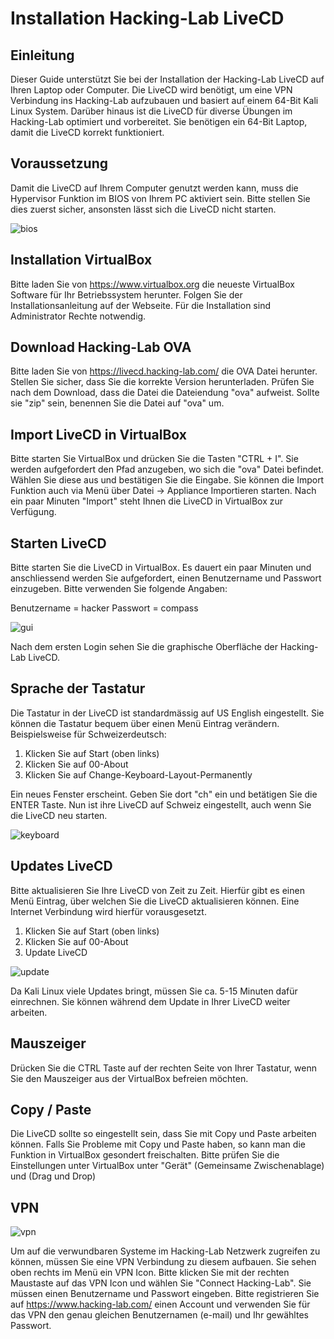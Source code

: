# Installation Hacking-Lab LiveCD
## Einleitung
Dieser Guide unterstützt Sie bei der Installation der Hacking-Lab LiveCD auf Ihren Laptop oder Computer. Die LiveCD wird benötigt, um eine VPN Verbindung ins Hacking-Lab aufzubauen und basiert auf einem 64-Bit Kali Linux System. Darüber hinaus ist die LiveCD für diverse Übungen im Hacking-Lab optimiert und vorbereitet. Sie benötigen ein 64-Bit Laptop, damit die LiveCD korrekt funktioniert.


## Voraussetzung
Damit die LiveCD auf Ihrem Computer genutzt werden kann, muss die Hypervisor Funktion im BIOS von Ihrem PC aktiviert sein. Bitte stellen Sie dies zuerst sicher, ansonsten lässt sich die LiveCD nicht starten.

![bios](bios.png)

## Installation VirtualBox
Bitte laden Sie von https://www.virtualbox.org die neueste VirtualBox Software für Ihr Betriebssystem herunter. Folgen Sie der Installationsanleitung auf der Webseite. Für die Installation sind Administrator Rechte notwendig.

## Download Hacking-Lab OVA
Bitte laden Sie von https://livecd.hacking-lab.com/ die OVA Datei herunter. Stellen Sie sicher, dass Sie die korrekte Version herunterladen. Prüfen Sie nach dem Download, dass die Datei die Dateiendung "ova" aufweist. Sollte sie "zip" sein, benennen Sie die Datei auf "ova" um.

## Import LiveCD in VirtualBox
Bitte starten Sie VirtualBox und drücken Sie die Tasten "CTRL + I". Sie werden aufgefordert den Pfad anzugeben, wo sich die "ova" Datei befindet. Wählen Sie diese aus und bestätigen Sie die Eingabe. Sie können die Import Funktion auch via Menü über Datei -> Appliance Importieren starten. Nach ein paar Minuten "Import" steht Ihnen die LiveCD in VirtualBox zur Verfügung.

## Starten LiveCD
Bitte starten Sie die LiveCD in VirtualBox. Es dauert ein paar Minuten und anschliessend werden Sie aufgefordert, einen Benutzername und Passwort einzugeben. Bitte verwenden Sie folgende Angaben:

Benutzername = hacker
Passwort = compass

![gui](gui.png)

Nach dem ersten Login sehen Sie die graphische Oberfläche der Hacking-Lab LiveCD.


## Sprache der Tastatur
Die Tastatur in der LiveCD ist standardmässig auf US English eingestellt. Sie können die Tastatur bequem über einen Menü Eintrag verändern. Beispielsweise für Schweizerdeutsch:

1. Klicken Sie auf Start (oben links)
2. Klicken Sie auf 00-About
3. Klicken Sie auf Change-Keyboard-Layout-Permanently

Ein neues Fenster erscheint. Geben Sie dort "ch" ein und betätigen Sie die ENTER Taste. Nun ist ihre LiveCD auf Schweiz eingestellt, auch wenn Sie die LiveCD neu starten.

![keyboard](keyboard.png)


## Updates LiveCD

Bitte aktualisieren Sie Ihre LiveCD von Zeit zu Zeit. Hierfür gibt es einen Menü Eintrag, über welchen Sie die LiveCD aktualisieren können. Eine Internet Verbindung wird hierfür vorausgesetzt.

1. Klicken Sie auf Start (oben links)
2. Klicken Sie auf 00-About
3. Update LiveCD

![update](update.png)

Da Kali Linux viele Updates bringt, müssen Sie ca. 5-15 Minuten dafür einrechnen. Sie können während dem Update in Ihrer LiveCD weiter arbeiten.


## Mauszeiger
Drücken Sie die CTRL Taste auf der rechten Seite von Ihrer Tastatur, wenn Sie den Mauszeiger aus der VirtualBox befreien möchten.

## Copy / Paste
Die LiveCD sollte so eingestellt sein, dass Sie mit Copy und Paste arbeiten können. Falls Sie Probleme mit Copy und Paste haben, so kann man die Funktion in VirtualBox gesondert freischalten. Bitte prüfen Sie die Einstellungen unter VirtualBox unter "Gerät" (Gemeinsame Zwischenablage) und (Drag und Drop)

## VPN

![vpn](vpn.png)

Um auf die verwundbaren Systeme im Hacking-Lab Netzwerk zugreifen zu können, müssen Sie eine VPN Verbindung zu diesem aufbauen. Sie sehen oben rechts im Menü ein VPN Icon. Bitte klicken Sie mit der rechten Maustaste auf das VPN Icon und wählen Sie "Connect Hacking-Lab". Sie müssen einen Benutzername und Passwort eingeben. Bitte registrieren Sie auf https://www.hacking-lab.com/ einen Account und verwenden Sie für das VPN den genau gleichen Benutzernamen (e-mail) und Ihr gewähltes Passwort.
